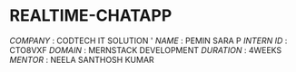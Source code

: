 # REALTIME-CHATAPP

*COMPANY*    : CODTECH IT SOLUTION '
*NAME*       : PEMIN SARA P
*INTERN ID*  : CTO8VXF
*DOMAIN*     : MERNSTACK DEVELOPMENT
*DURATION*   : 4WEEKS
*MENTOR*     : NEELA SANTHOSH KUMAR
